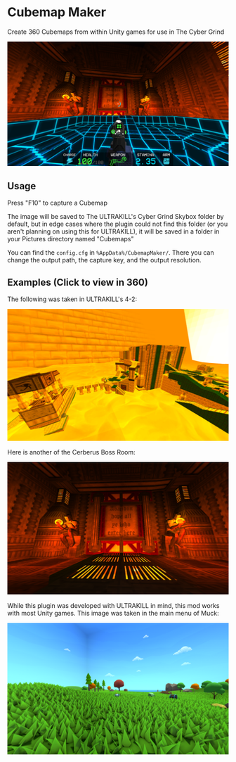 # Cubemap Maker
Create 360 Cubemaps from within Unity games for use in The Cyber Grind

![4-2 Cubemap](img/using_cerberus.png)

## Usage

Press "F10" to capture a Cubemap

The image will be saved to The ULTRAKILL's Cyber Grind Skybox folder by default, but in edge cases where the plugin could not find this folder (or you aren't planning on using this for ULTRAKILL), it will be saved in a folder in your Pictures directory named "Cubemaps"

You can find the `config.cfg` in `%AppData%/CubemapMaker/`. There you can change the output path, the capture key, and the output resolution.

## Examples (Click to view in 360)

The following was taken in ULTRAKILL's 4-2:

[![4-2 Cubemap](img/greed_map.png)](https://momento360.com/e/u/ae9b53244fe947fea807478156c30b5d?utm_campaign=embed&utm_source=other&heading=0&pitch=0&field-of-view=75&size=medium)

Here is another of the Cerberus Boss Room:

[![Cerberus Cubemap](img/cerberus_map.png)](https://momento360.com/e/u/d5900bba103a4a329c96867bd9a33942?utm_campaign=embed&utm_source=other&heading=0&pitch=0&field-of-view=75&size=medium)

While this plugin was developed with ULTRAKILL in mind, this mod works with most Unity games. This image was taken in the main menu of Muck:

[![Muck Main Menu Cubemap](img/muck_map.png)](https://momento360.com/e/u/b4502e9ee399400a94f2523a57ad6293?utm_campaign=embed&utm_source=other&heading=0&pitch=0&field-of-view=75&size=medium)